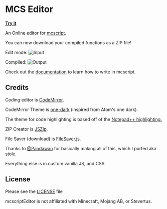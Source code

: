 # MCS Editor
**[Try it](https://coolsa.github.io/mcscriptEditor/)**

An Online editor for [mcscript](https://github.com/Stevertus/mcscript/).

You can now download your compiled functions as a ZIP file!

Edit mode:
![Input](http://i.imgur.com/R55F6D0.png)

Compiled:
![Output](http://i.imgur.com/iawn4zC.png)


Check out the [documentation](https://github.com/Stevertus/mcscript/blob/master/README.md) to learn how to write in mcscript.


## Credits

Coding editor is [CodeMirror](https://codemirror.net/).

CodeMirror Theme is [one-dark](https://github.com/Aerobird98/codemirror-one-dark-theme) (inspired from Atom's one dark).

The theme for code highlighting is based off of the [Notepad++ highlighting.](https://github.com/Stevertus/mcscript/blob/master/Nodepad%2B%2B%20Highlighter.xml)

ZIP Creator is [JSZip](https://stuk.github.io/jszip/).

File Saver (download) is [FileSaver.js](https://github.com/eligrey/FileSaver.js/).

Thanks to [@Pandawan](https://github.com/Pandawan) for basically making all of this, which I ported aka stole.

Everything else is in custom vanilla JS, and CSS.

## License
Please see the [LICENSE](https://github.com/coolsa/mcscriptEditor/blob/master/LICENSE) file

mcscriptEditor is not affiliated with Minecraft, Mojang AB, or Stevertus.
